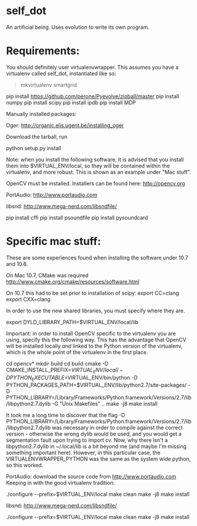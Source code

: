 self_dot
========

An artificial being. Uses evolution to write its own program.

# Requirements: 

You should definitely user virtualenvwrapper. This assumes you have a virtualenv called self_dot, instantiated like so:

> mkvirtualenv smartgrid

pip install https://github.com/perone/Pyevolve/zipball/master
pip install numpy
pip install scipy
pip install ipdb
pip install MDP

Manually installed packages:

Oger: http://organic.elis.ugent.be/installing_oger

Download the tarball, run 

python setup.py install

Note: when you install the following software, it is advised that you install them into $VIRTUAL_ENV/local, so they will be contained within the virtualenv, and more robust. This is shown as an example under "Mac stuff".

OpenCV must be installed. Installers can be found here: http://opencv.org

PortAudio: http://www.portaudio.com

libsnd: http://www.mega-nerd.com/libsndfile/

pip install cffi 
pip install psoundfile
pip install pysoundcard


# Specific mac stuff:

These are some experiences found when installing the software under 10.7 and 10.8.

On Mac 10.7, CMake was required http://www.cmake.org/cmake/resources/software.html 

On 10.7 this had to be set prior to installation of scipy:
export CC=clang
export CXX=clang

In order to use the new shared libraries, you must specify where they are.

export DYLD_LIBRARY_PATH=$VIRTUAL_ENV/local/lib 

Important: in order to install OpenCV specific to the virtualenv you
are using, specify this the following way. This has the advantage that
OpenCV will be installed locally *and* linked to the Python version of
the virtualenv, which is the whole point of the virtualenv in the
first place.

cd opencv*
mkdir build 
cd build 
cmake -D CMAKE_INSTALL_PREFIX=$VIRTUAL_ENV/local/ -D PYTHON_EXECUTABLE=$VIRTUAL_ENV/bin/python -D PYTHON_PACKAGES_PATH=$VIRTUAL_ENV/lib/python2.7/site-packages/ -D PYTHON_LIBRARY=/Library/Frameworks/Python.framework/Versions/2.7/lib/libpython2.7.dylib -G "Unix Makefiles" ..
make -j8
make install 

It took me a long time to discover that the
flag -D
PYTHON_LIBRARY=/Library/Frameworks/Python.framework/Versions/2.7/lib/libpython2.7.dylib
was necessary in order to compile against the correct version -
otherwise the wrong dylib would be used, and you would get a
segmentation fault upon trying to import cv. Now, why there isn't a
libpython2.7.dylib in ~/.local/lib is a bit beyond me (and maybe I'm
missing something important here). However, in this particular case,
the VIRTUALENVWRAPPER_PYTHON was the same as the system wide python,
so this worked.

PortAudio: download the source code from http://www.portaudio.com Keeping in with the good virtualenv tradition:

./configure --prefix=$VIRTUAL_ENV/local
make clean
make -j8
make install

libsnd: http://www.mega-nerd.com/libsndfile/

./configure --prefix=$VIRTUAL_ENV/local
make clean
make -j8
make install

